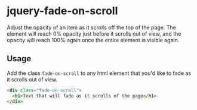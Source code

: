 # jquery-fade-on-scroll
Adjust the opacity of an item as it scrolls off the top of the page. The element will reach 0% opacity just before it scrolls out of view, and the opacity will reach 100% again once the entire element is visible again.

## Usage

Add the class `fade-on-scroll` to any html element that you'd like to fade as it scrolls out of view.

```html
<div class="fade-on-scroll">
  <h1>Text that will fade as it scrolls of the page</h1>
</div>
```
